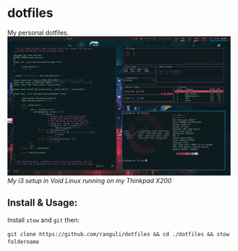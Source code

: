 # dotfiles
My personal dotfiles.
![image](void_i3.png)
_My i3 setup in Void Linux running on my Thinkpad X200_

## Install & Usage:
Install `stow` and `git` then:

`git clone https://github.com/ranguli/dotfiles && cd ./dotfiles && stow foldername`


